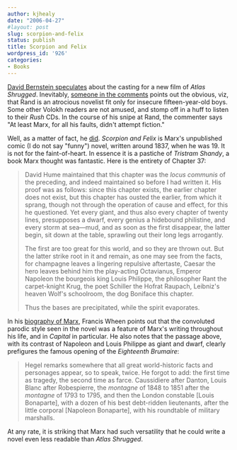 ```yaml
---
author: kjhealy
date: "2006-04-27"
#layout: post
slug: scorpion-and-felix
status: publish
title: Scorpion and Felix
wordpress_id: '926'
categories:
- Books
---
```


[David Bernstein speculates](http://www.volokh.com/archives/archive_2006_04_23-2006_04_29.shtml#1146187672) about the casting for a new film of *Atlas Shrugged*. Inevitably, [someone in the comments](http://volokh.com/posts/1146187672.shtml#85930) points out the obvious, viz, that Rand is an atrocious novelist fit only for insecure fifteen-year-old boys. Some other Volokh readers are not amused, and stomp off in a huff to listen to their *Rush* CDs. In the course of his snipe at Rand, the commenter says "At least Marx, for all his faults, didn't attempt fiction."

Well, as a matter of fact, he [did](http://www.marxists.org/archive/marx/works/1837-pre/verse/verse41.htm). *Scorpion and Felix* is Marx's unpublished comic (I do not say "funny") novel, written around 1837, when he was 19. It is not for the faint-of-heart. In essence it is a pastiche of *Tristram Shandy*, a book Marx thought was fantastic. Here is the entirety of Chapter 37:

> David Hume maintained that this chapter was the *locus communis* of the preceding, and indeed maintained so before I had written it. His proof was as follows: since this chapter exists, the earlier chapter does not exist, but this chapter has ousted the earlier, from which it sprang, though not through the operation of cause and effect, for this he questioned. Yet every giant, and thus also every chapter of twenty lines, presupposes a dwarf, every genius a hidebound philistine, and every storm at sea—mud, and as soon as the first disappear, the latter begin, sit down at the table, sprawling out their long legs arrogantly.
>
> The first are too great for this world, and so they are thrown out. But the latter strike root in it and remain, as one may see from the facts, for champagne leaves a lingering repulsive aftertaste, Caesar the hero leaves behind him the play-acting Octavianus, Emperor Napoleon the bourgeois king Louis Philippe, the philosopher Rant the carpet-knight Krug, the poet Schiller the Hofrat Raupach, Leibniz's heaven Wolf's schoolroom, the dog Boniface this chapter.
>
> Thus the bases are precipitated, while the spirit evaporates.

In his [biography of Marx](http://www.amazon.com/exec/obidos/ASIN/0393321576/ref=nosim/), Francis Wheen points out that the convoluted parodic style seen in the novel was a feature of Marx's writing throughout his life, and in *Capital* in particular. He also notes that the passage above, with its contrast of Napoleon and Louis Philippe as giant and dwarf, clearly prefigures the famous opening of the *Eighteenth Brumaire*:

> Hegel remarks somewhere that all great world-historic facts and personages appear, so to speak, twice. He forgot to add: the first time as tragedy, the second time as farce. Caussidiere after Danton, Louis Blanc after Robespierre, the *montagne* of 1848 to 1851 after the *montagne* of 1793 to 1795, and then the London constable [Louis Bonaparte], with a dozen of his best debt-ridden lieutenants, after the little corporal [Napoleon Bonaparte], with his roundtable of military marshalls.

At any rate, it is striking that Marx had such versatility that he could write a novel even less readable than *Atlas Shrugged*.
